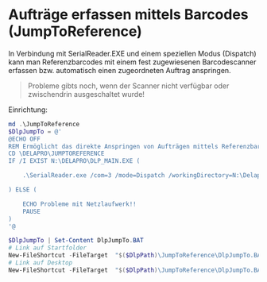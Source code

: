 # Aufträge erfassen mittels Barcodes (JumpToReference)

In Verbindung mit SerialReader.EXE und einem speziellen Modus (Dispatch) kann man Referenzbarcodes mit einem fest zugewiesenen Barcodescanner erfassen bzw. automatisch einen zugeordneten Auftrag anspringen.

> Probleme gibts noch, wenn der Scanner nicht verfügbar oder zwischendrin ausgeschaltet wurde!

Einrichtung:
```Powershell
md .\JumpToReference
$DlpJumpTo = @'
@ECHO OFF
REM Ermöglicht das direkte Anspringen von Aufträgen mittels Referenzbarcodes
CD \DELAPRO\JUMPTOREFERENCE
IF /I EXIST N:\DELAPRO\DLP_MAIN.EXE (

	.\SerialReader.exe /com=3 /mode=Dispatch /workingDirectory=N:\Delapro /NETZ /LEAVE /FORCEFOREGROUND

) ELSE (

	ECHO Probleme mit Netzlaufwerk!!
	PAUSE
)
'@

$DlpJumpTo | Set-Content DlpJumpTo.BAT
# Link auf Startfolder
New-FileShortcut -FileTarget  "$($DlpPath)\JumpToReference\DlpJumpTo.BAT" -LinkFilename DlpJumpTo -WorkingDirectory "$($DlpPath)\JumpToReference\" -Description "Delapro-JumpToReference" -Folder (Get-StartupFolder) -WindowStyle Minimized -Verbose
# Link auf Desktop
New-FileShortcut -FileTarget  "$($DlpPath)\JumpToReference\DlpJumpTo.BAT" -LinkFilename Auftrags-Barcode-Erfassung -WorkingDirectory "$($DlpPath)\JumpToReference\" -Description "Delapro-JumpToReference" -Folder (Get-DesktopFolder) -WindowStyle Minimized -Verbose
```
